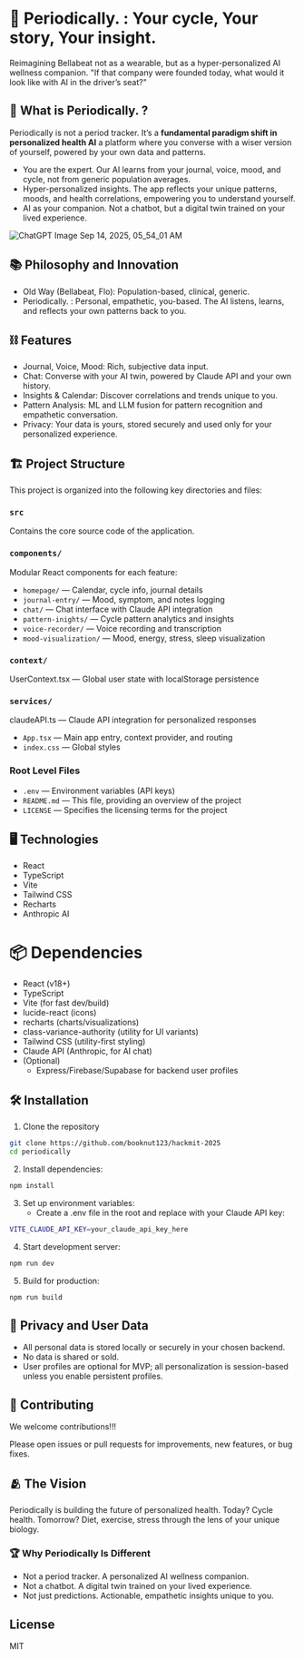 # 🌺 Periodically. : Your cycle, Your story, Your insight.

Reimagining Bellabeat not as a wearable, but as a hyper-personalized AI wellness companion.
"If that company were founded today, what would it look like with AI in the driver’s seat?"

## 💭 What is Periodically. ?

Periodically is not a period tracker. It’s a **fundamental paradigm shift in personalized health AI** a platform where you converse with a wiser version of yourself, powered by your own data and patterns.

* You are the expert.
Our AI learns from your journal, voice, mood, and cycle, not from generic population averages.
* Hyper-personalized insights.
The app reflects your unique patterns, moods, and health correlations, empowering you to understand yourself.
* AI as your companion.
Not a chatbot, but a digital twin trained on your lived experience.

<img max-height="400" alt="ChatGPT Image Sep 14, 2025, 05_54_01 AM" src="https://github.com/user-attachments/assets/fcd670f2-c9a6-48e9-ab97-56fd07fff330" />

## 📚 Philosophy and Innovation
* Old Way (Bellabeat, Flo): Population-based, clinical, generic.
* Periodically. : Personal, empathetic, you-based.
The AI listens, learns, and reflects your own patterns back to you.

## ⛓️ Features

* Journal, Voice, Mood: Rich, subjective data input.
* Chat: Converse with your AI twin, powered by Claude API and your own history.
* Insights & Calendar: Discover correlations and trends unique to you.
* Pattern Analysis: ML and LLM fusion for pattern recognition and empathetic conversation.
* Privacy: Your data is yours, stored securely and used only for your personalized experience.

## 🏗️ Project Structure

This project is organized into the following key directories and files:

### `src`
Contains the core source code of the application.

### `components/`
Modular React components for each feature:

* `homepage/` — Calendar, cycle info, journal details
* `journal-entry/` — Mood, symptom, and notes logging
* `chat/` — Chat interface with Claude API integration
* `pattern-inights/` — Cycle pattern analytics and insights
* `voice-recorder/` — Voice recording and transcription
* `mood-visualization/` — Mood, energy, stress, sleep visualization

### `context/`
UserContext.tsx — Global user state with localStorage persistence

### `services/`
claudeAPI.ts — Claude API integration for personalized responses

* `App.tsx` — Main app entry, context provider, and routing
* `index.css` — Global styles

### Root Level Files

* `.env` — Environment variables (API keys)
* `README.md` — This file, providing an overview of the project
* `LICENSE` — Specifies the licensing terms for the project

## 🖥️ Technologies

- React
- TypeScript
- Vite
- Tailwind CSS
- Recharts
- Anthropic AI

# 📦 Dependencies 
* React (v18+)
* TypeScript
* Vite (for fast dev/build)
* lucide-react (icons)
* recharts (charts/visualizations)
* class-variance-authority (utility for UI variants)
* Tailwind CSS (utility-first styling)
* Claude API (Anthropic, for AI chat)
* (Optional) 
    * Express/Firebase/Supabase for backend user profiles

## 🛠️ Installation

1. Clone the repository
```bash
git clone https://github.com/booknut123/hackmit-2025
cd periodically
```
2. Install dependencies:
```bash
npm install
```

3. Set up environment variables:
    * Create a .env file in the root and replace with your Claude API key: 
```bash
VITE_CLAUDE_API_KEY=your_claude_api_key_here
```

4. Start development server: 
```bash
npm run dev
```

5. Build for production:
```bash
npm run build
```
## 🔐 Privacy and User Data 

* All personal data is stored locally or securely in your chosen backend.
* No data is shared or sold.
* User profiles are optional for MVP; all personalization is session-based unless you enable persistent profiles.

## 🤗 Contributing

We welcome contributions!!!

Please open issues or pull requests for improvements, new features, or bug fixes.


## 🫂 The Vision

Periodically is building the future of personalized health.
Today? Cycle health.
Tomorrow? Diet, exercise, stress through the lens of your unique biology.

### 🏆 Why Periodically Is Different
* Not a period tracker.
A personalized AI wellness companion.
* Not a chatbot.
A digital twin trained on your lived experience.
* Not just predictions.
Actionable, empathetic insights unique to you.

## License

MIT
